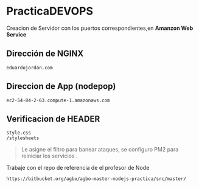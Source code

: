 # PracticaDEVOPS

Creacion de Servidor con los puertos correspondientes,en **Amanzon Web Service**

## Dirección de NGINX
~~~
eduardojordan.com
~~~

## Direccion de App (nodepop)
~~~
ec2-54-84-2-63.compute-1.amazonaws.com
~~~
## Verificacion de HEADER
~~~
style.css
/stylesheets
~~~

>Le asigne el filtro para banear ataques, se configuro PM2 para reiniciar los servicios .

Trabaje con el repo de referencia de el profesor de Node

~~~
https://bitbucket.org/agbo/agbo-master-nodejs-practica/src/master/
~~~
